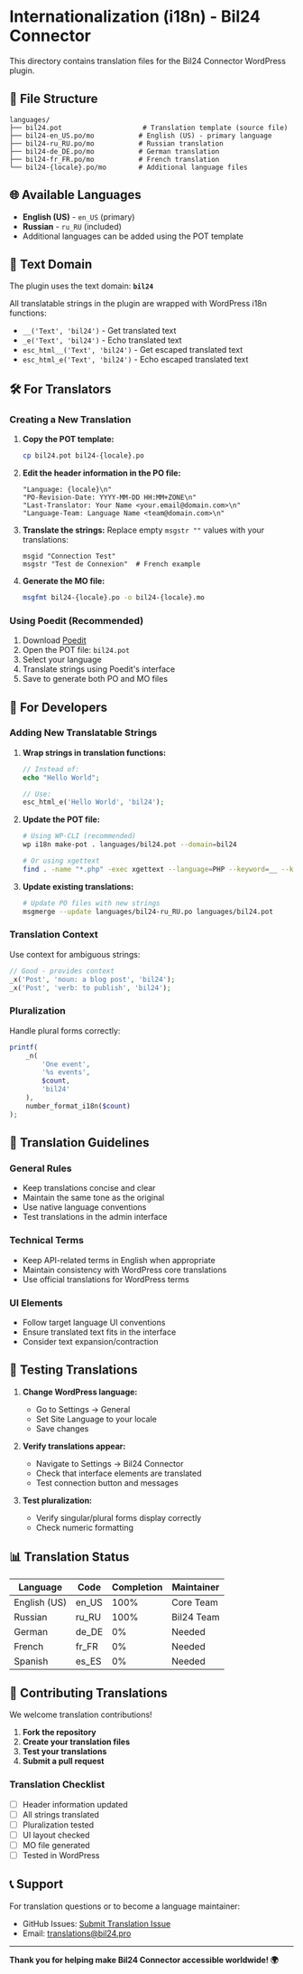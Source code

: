 # Internationalization (i18n) - Bil24 Connector

This directory contains translation files for the Bil24 Connector WordPress plugin.

## 📁 File Structure

```
languages/
├── bil24.pot                    # Translation template (source file)
├── bil24-en_US.po/mo           # English (US) - primary language
├── bil24-ru_RU.po/mo           # Russian translation
├── bil24-de_DE.po/mo           # German translation
├── bil24-fr_FR.po/mo           # French translation
└── bil24-{locale}.po/mo        # Additional language files
```

## 🌐 Available Languages

- **English (US)** - `en_US` (primary)
- **Russian** - `ru_RU` (included)
- Additional languages can be added using the POT template

## 🔧 Text Domain

The plugin uses the text domain: **`bil24`**

All translatable strings in the plugin are wrapped with WordPress i18n functions:
- `__('Text', 'bil24')` - Get translated text
- `_e('Text', 'bil24')` - Echo translated text
- `esc_html__('Text', 'bil24')` - Get escaped translated text
- `esc_html_e('Text', 'bil24')` - Echo escaped translated text

## 🛠️ For Translators

### Creating a New Translation

1. **Copy the POT template:**
   ```bash
   cp bil24.pot bil24-{locale}.po
   ```

2. **Edit the header information in the PO file:**
   ```
   "Language: {locale}\n"
   "PO-Revision-Date: YYYY-MM-DD HH:MM+ZONE\n"
   "Last-Translator: Your Name <your.email@domain.com>\n"
   "Language-Team: Language Name <team@domain.com>\n"
   ```

3. **Translate the strings:**
   Replace empty `msgstr ""` values with your translations:
   ```
   msgid "Connection Test"
   msgstr "Test de Connexion"  # French example
   ```

4. **Generate the MO file:**
   ```bash
   msgfmt bil24-{locale}.po -o bil24-{locale}.mo
   ```

### Using Poedit (Recommended)

1. Download [Poedit](https://poedit.net/)
2. Open the POT file: `bil24.pot`
3. Select your language
4. Translate strings using Poedit's interface
5. Save to generate both PO and MO files

## 🔄 For Developers

### Adding New Translatable Strings

1. **Wrap strings in translation functions:**
   ```php
   // Instead of:
   echo "Hello World";
   
   // Use:
   esc_html_e('Hello World', 'bil24');
   ```

2. **Update the POT file:**
   ```bash
   # Using WP-CLI (recommended)
   wp i18n make-pot . languages/bil24.pot --domain=bil24
   
   # Or using xgettext
   find . -name "*.php" -exec xgettext --language=PHP --keyword=__ --keyword=_e --keyword=esc_html__ --keyword=esc_html_e --sort-output --from-code=UTF-8 --output=languages/bil24.pot {} +
   ```

3. **Update existing translations:**
   ```bash
   # Update PO files with new strings
   msgmerge --update languages/bil24-ru_RU.po languages/bil24.pot
   ```

### Translation Context

Use context for ambiguous strings:
```php
// Good - provides context
_x('Post', 'noun: a blog post', 'bil24');
_x('Post', 'verb: to publish', 'bil24');
```

### Pluralization

Handle plural forms correctly:
```php
printf(
    _n(
        'One event',
        '%s events',
        $count,
        'bil24'
    ),
    number_format_i18n($count)
);
```

## 📝 Translation Guidelines

### General Rules
- Keep translations concise and clear
- Maintain the same tone as the original
- Use native language conventions
- Test translations in the admin interface

### Technical Terms
- Keep API-related terms in English when appropriate
- Maintain consistency with WordPress core translations
- Use official translations for WordPress terms

### UI Elements
- Follow target language UI conventions
- Ensure translated text fits in the interface
- Consider text expansion/contraction

## 🧪 Testing Translations

1. **Change WordPress language:**
   - Go to Settings → General
   - Set Site Language to your locale
   - Save changes

2. **Verify translations appear:**
   - Navigate to Settings → Bil24 Connector
   - Check that interface elements are translated
   - Test connection button and messages

3. **Test pluralization:**
   - Verify singular/plural forms display correctly
   - Check numeric formatting

## 📊 Translation Status

| Language | Code | Completion | Maintainer |
|----------|------|------------|------------|
| English (US) | en_US | 100% | Core Team |
| Russian | ru_RU | 100% | Bil24 Team |
| German | de_DE | 0% | Needed |
| French | fr_FR | 0% | Needed |
| Spanish | es_ES | 0% | Needed |

## 🤝 Contributing Translations

We welcome translation contributions! 

1. **Fork the repository**
2. **Create your translation files**
3. **Test your translations**
4. **Submit a pull request**

### Translation Checklist
- [ ] Header information updated
- [ ] All strings translated
- [ ] Pluralization tested
- [ ] UI layout checked
- [ ] MO file generated
- [ ] Tested in WordPress

## 📞 Support

For translation questions or to become a language maintainer:
- GitHub Issues: [Submit Translation Issue](https://github.com/yourname/bil24-connector/issues)
- Email: translations@bil24.pro

---

**Thank you for helping make Bil24 Connector accessible worldwide! 🌍** 